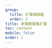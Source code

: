 ```yaml
---
group:
  title: 扩展编辑器
  order: 2
title: 新增数据集扩展
toc: content
mobile: false
order: 1
---
```


<code src="./demos/add-dataset/index.tsx" iframe="70vh"></code>
